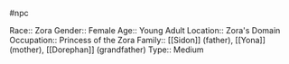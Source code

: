 #npc 

Race:: Zora
Gender:: Female
Age:: Young Adult
Location:: Zora's Domain
Occupation:: Princess of the Zora
Family:: [[Sidon]] (father), [[Yona]] (mother), [[Dorephan]] (grandfather)
Type:: Medium
